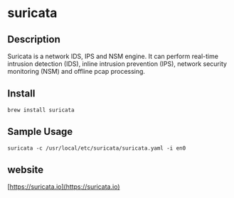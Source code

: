 # suricata

## Description

Suricata is a network IDS, IPS and NSM engine. It can perform real-time intrusion detection (IDS), inline intrusion prevention (IPS), network security monitoring (NSM) and offline pcap processing.

## Install

```
brew install suricata
```

## Sample Usage

```
suricata -c /usr/local/etc/suricata/suricata.yaml -i en0
```

## website

[https://suricata.io](https://suricata.io)

